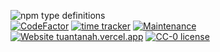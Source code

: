 ![npm type definitions](https://img.shields.io/npm/types/typescript?label=made%20with&style=for-the-badge)</br>
[![CodeFactor](https://www.codefactor.io/repository/github/kaliwa/tuantanah-website/badge?s=aa8b8659d1ebb6d2452a23c2a814d99c253ff1d0)](https://www.codefactor.io/repository/github/kaliwa/tuantanah-website)
[![time tracker](https://wakatime.com/badge/github/kaliwa/tuantanah-website.svg)](https://wakatime.com/badge/github/kaliwa/tuantanah-website)
[![Maintenance](https://img.shields.io/badge/Maintained%3F-yes-green.svg)](https://gitHub.com/kaliwa/tuantanah-website/graphs/commit-activity)
[![Website tuantanah.vercel.app](https://img.shields.io/website-up-down-green-red/http/tuantanah.vercel.app.svg)](https://tuantanah.vercel.app/)
[![CC-0 license](https://img.shields.io/badge/License-CC--0-blue.svg)](https://creativecommons.org/licenses/by-nd/4.0)
